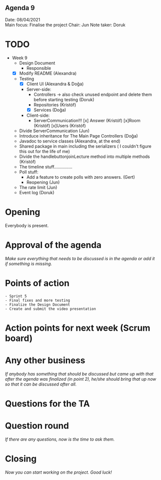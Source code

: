 ## Agenda 9

Date:           08/04/2021 \
Main focus: Finalise the project
Chair: Jun 
Note taker: Doruk

# TODO
- Week 9
    - Design Document 
        - Responsible
    - [x] Modify README (Alexandra)
    - Testing 
        - [x] Client UI (Alexandra & Doğa)
        - Server-side: 
            - Controllers -> also check unused endpoint and delete them before starting testing (Doruk)
            - Repositories (Kristóf)
            - [x] Services (Doğa)
        - Client-side:
            - ServerCommunication!!!
                 [x] Answer (Kristóf)
                 [x]Room (Kristóf)
                 [x]Users (Kristóf)
    - Divide ServerCommunication (Jun)
    - Introduce inheritance for The Main Page Controllers (Doğa)
    - Javadoc to service classes (Alexandra, at the end)
    - Shared package in main including the serializers ( I couldn't figure this out for the life of me)
    - Divide the handlebuttonjoinLecture method into multiple methods (Kristóf)
    - The timeline stuff............... 
    - Poll stuff: 
        - Add a feature to create polls with zero answers. (Gert)
        - Reopening (Jun)
    - The rate limit (Jun)
    - Event log (Doruk)

# Opening
 Everybody is present.

# Approval of the agenda
*Make sure everything that needs to be discussed is in the agenda or add it if something is missing.*

# Points of action
    - Sprint 5
    - Final fixes and more testing
    - Finalize the Design Document
    - Create and submit the video presentation


# Action points for next week (Scrum board)

# Any other business
*If anybody has something that should be discussed but came up with that after the agenda was finalized (in point 2), he/she should bring that up now so that it can be discussed after all.*


# Questions for the TA
 

# Question round
*If there are any questions, now is the time to ask them.*


# Closing
*Now you can start working on the project. Good luck!*

